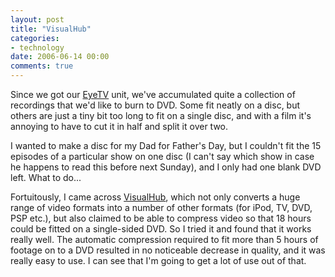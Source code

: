 ```yaml
---
layout: post
title: "VisualHub"
categories:
- technology
date: 2006-06-14 00:00
comments: true
---
```


<p>Since we got our <a href="http://elgato.com/">EyeTV</a> unit, we've accumulated quite a collection of recordings that we'd like to burn to DVD. Some fit neatly on a disc, but others are just a tiny bit too long to fit on a single disc, and with a film it's annoying to have to cut it in half and split it over two.</p>

<p>I wanted to make a disc for my Dad for Father's Day, but I couldn't fit the 15 episodes of a particular show on one disc (I can't say which show in case he happens to read this before next Sunday), and I only had one blank DVD left. What to do...</p>

<p>Fortuitously, I came across <a href="http://www.techspansion.com/visualhub/">VisualHub</a>, which not only converts a huge range of video formats into a number of other formats (for iPod, TV, DVD, PSP etc.), but also claimed to be able to compress video so that 18 hours could be fitted on a single-sided DVD. So I tried it and found that it works really well. The automatic compression required to fit more than 5 hours of footage on to a DVD resulted in no noticeable decrease in quality, and it was really easy to use. I can see that I'm going to get a lot of use out of that.</p>



